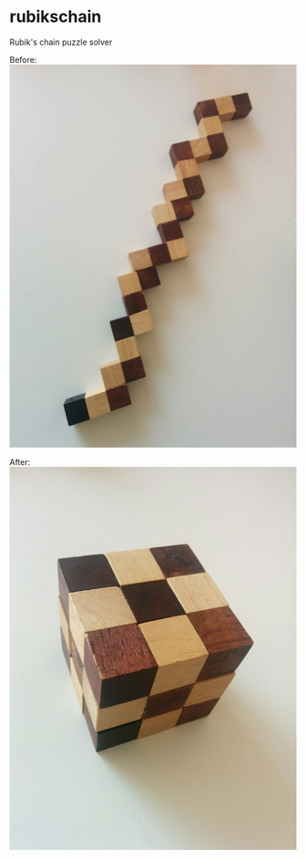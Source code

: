 # rubikschain
Rubik's chain puzzle solver

Before:
![Before](rubikschain_before.jpg)

After:
![After](rubikschain_after.jpg)
